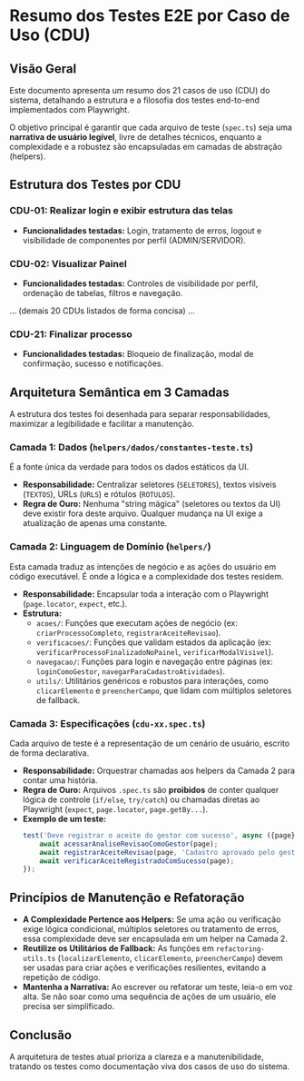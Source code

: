 # Resumo dos Testes E2E por Caso de Uso (CDU)

## Visão Geral

Este documento apresenta um resumo dos 21 casos de uso (CDU) do sistema, detalhando a estrutura e a filosofia dos testes end-to-end implementados com Playwright.

O objetivo principal é garantir que cada arquivo de teste (`spec.ts`) seja uma **narrativa de usuário legível**, livre de detalhes técnicos, enquanto a complexidade e a robustez são encapsuladas em camadas de abstração (helpers).

## Estrutura dos Testes por CDU

### CDU-01: Realizar login e exibir estrutura das telas
- **Funcionalidades testadas:** Login, tratamento de erros, logout e visibilidade de componentes por perfil (ADMIN/SERVIDOR).

### CDU-02: Visualizar Painel
- **Funcionalidades testadas:** Controles de visibilidade por perfil, ordenação de tabelas, filtros e navegação.

... (demais 20 CDUs listados de forma concisa) ...

### CDU-21: Finalizar processo
- **Funcionalidades testadas:** Bloqueio de finalização, modal de confirmação, sucesso e notificações.

## Arquitetura Semântica em 3 Camadas

A estrutura dos testes foi desenhada para separar responsabilidades, maximizar a legibilidade e facilitar a manutenção. 

### Camada 1: Dados (`helpers/dados/constantes-teste.ts`)

É a fonte única da verdade para todos os dados estáticos da UI.

- **Responsabilidade:** Centralizar seletores (`SELETORES`), textos visíveis (`TEXTOS`), URLs (`URLS`) e rótulos (`ROTULOS`).
- **Regra de Ouro:** Nenhuma "string mágica" (seletores ou textos da UI) deve existir fora deste arquivo. Qualquer mudança na UI exige a atualização de apenas uma constante.

### Camada 2: Linguagem de Domínio (`helpers/`)

Esta camada traduz as intenções de negócio e as ações do usuário em código executável. É onde a lógica e a complexidade dos testes residem.

- **Responsabilidade:** Encapsular toda a interação com o Playwright (`page.locator`, `expect`, etc.).
- **Estrutura:**
  - `acoes/`: Funções que executam ações de negócio (ex: `criarProcessoCompleto`, `registrarAceiteRevisao`).
  - `verificacoes/`: Funções que validam estados da aplicação (ex: `verificarProcessoFinalizadoNoPainel`, `verificarModalVisivel`).
  - `navegacao/`: Funções para login e navegação entre páginas (ex: `loginComoGestor`, `navegarParaCadastroAtividades`).
  - `utils/`: Utilitários genéricos e robustos para interações, como `clicarElemento` e `preencherCampo`, que lidam com múltiplos seletores de fallback.

### Camada 3: Especificações (`cdu-xx.spec.ts`)

Cada arquivo de teste é a representação de um cenário de usuário, escrito de forma declarativa.

- **Responsabilidade:** Orquestrar chamadas aos helpers da Camada 2 para contar uma história.
- **Regra de Ouro:** Arquivos `.spec.ts` são **proibidos** de conter qualquer lógica de controle (`if/else`, `try/catch`) ou chamadas diretas ao Playwright (`expect`, `page.locator`, `page.getBy...`).
- **Exemplo de um teste:**
  ```typescript
  test('Deve registrar o aceite do gestor com sucesso', async ({page}) => {
      await acessarAnaliseRevisaoComoGestor(page);
      await registrarAceiteRevisao(page, 'Cadastro aprovado pelo gestor.');
      await verificarAceiteRegistradoComSucesso(page);
  });
  ```

## Princípios de Manutenção e Refatoração

- **A Complexidade Pertence aos Helpers:** Se uma ação ou verificação exige lógica condicional, múltiplos seletores ou tratamento de erros, essa complexidade deve ser encapsulada em um helper na Camada 2.
- **Reutilize os Utilitários de Fallback:** As funções em `refactoring-utils.ts` (`localizarElemento`, `clicarElemento`, `preencherCampo`) devem ser usadas para criar ações e verificações resilientes, evitando a repetição de código.
- **Mantenha a Narrativa:** Ao escrever ou refatorar um teste, leia-o em voz alta. Se não soar como uma sequência de ações de um usuário, ele precisa ser simplificado.

## Conclusão

A arquitetura de testes atual prioriza a clareza e a manutenibilidade, tratando os testes como documentação viva dos casos de uso do sistema. 
